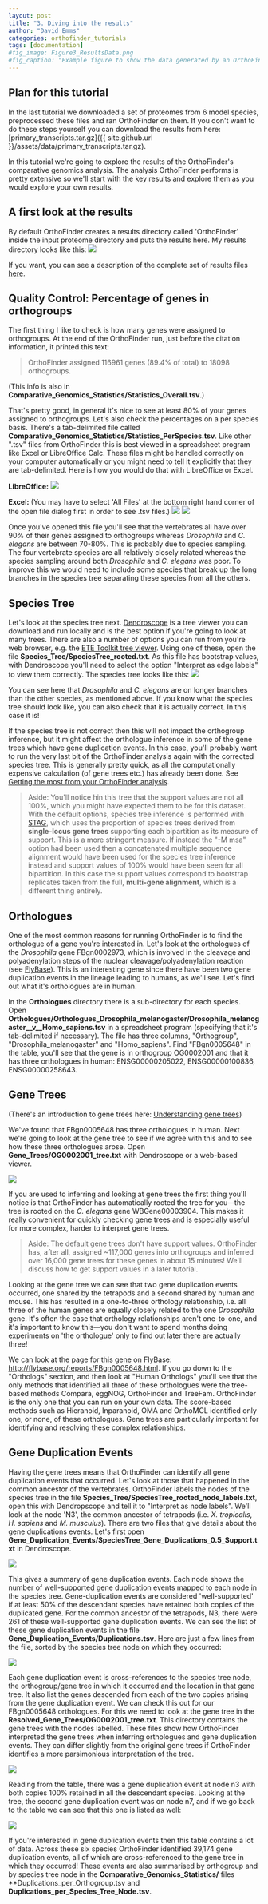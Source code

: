 ```yaml
---
layout: post
title: "3. Diving into the results"
author: "David Emms"
categories: orthofinder_tutorials
tags: [documentation]
#fig_image: Figure3_ResultsData.png
#fig_caption: "Example figure to show the data generated by an OrthoFinder run"
---
```


## Plan for this tutorial
In the last tutorial we downloaded a set of proteomes from 6 model species, preprocessed these files and ran OrthoFinder on them. If you don't want to do these steps yourself you can download the results from here: [primary_transcripts.tar.gz]({{ site.github.url }}/assets/data/primary_transcripts.tar.gz). 

In this tutorial we're going to explore the results of the OrthoFinder's comparative genomics analysis. The analysis OrthoFinder performs is pretty extensive so we'll start with the key results and explore them as you would explore your own results. 

## A first look at the results
By default OrthoFinder creates a results directory called 'OrthoFinder' inside the input proteome directory and puts the results here. My results directory looks like this: 
 <img src="{{ site.github.url }}/assets/img/ModelSpeciesResults.png">

If you want, you can see a description of the complete set of results files [here](<https://github.com/davidemms/OrthoFinder#what-orthofinder-provides>). 

## Quality Control: Percentage of genes in orthogroups
The first thing I like to check is how many genes were assigned to orthogroups. At the end of the OrthoFinder run, just before the citation information, it printed this text:
> OrthoFinder assigned 116961 genes (89.4% of total) to 18098 orthogroups.

(This info is also in **Comparative_Genomics_Statistics/Statistics_Overall.tsv**.) 

That's pretty good, in general it's nice to see at least 80% of your genes assigned to orthogroups. Let's also check the percentages on a per species basis. There's a tab-delimited file called **Comparative_Genomics_Statistics/Statistics_PerSpecies.tsv**. Like other ".tsv" files from OrthoFinder this is best viewed in a spreadsheet program like Excel or LibreOffice Calc. These files might be handled correctly on your computer automatically or you might need to tell it explicitly that they are tab-delimited. Here is how you would do that with LibreOffice or Excel.

**LibreOffice:**
 <img src="{{ site.github.url }}/assets/img/TabDelimited_LibreOffice.png">

**Excel:** (You may have to select 'All Files' at the bottom right hand corner of the open file dialog first in order to see .tsv files.)
 <img src="{{ site.github.url }}/assets/img/Excel1.png">
 <img src="{{ site.github.url }}/assets/img/Excel2.png">

Once you've opened this file you'll see that the vertebrates all have over 90% of their genes assigned to orthogroups whereas *Drosophila* and *C. elegans* are between 70-80%. This is probably due to species sampling. The four vertebrate species are all relatively closely related whereas the species sampling around both *Drosophila* and *C. elegans* was poor. To improve this we would need to include some species that break up the long branches in the species tree separating these species from all the others.

## Species Tree
Let's look at the species tree next. [Dendroscope](http://dendroscope.org/) is a tree viewer you can download and run locally and is the best option if you're going to look at many trees. There are also a number of options you can run from you're web browser, e.g. the [ETE Toolkit tree viewer](http://etetoolkit.org/treeview/). Using one of these, open the file **Species_Tree/SpeciesTree_rooted.txt**. As this file has bootstrap values, with Dendroscope you'll need to select the option "Interpret as edge labels" to view them correctly. The species tree looks like this:
 <img src="{{ site.github.url }}/assets/img/SpeciesTree_rooted.png">

 You can see here that *Drosophila* and *C. elegans* are on longer branches than the other species, as mentioned above. If you know what the species tree should look like, you can also check that it is actually correct. In this case it is!
 
 If the species tree is not correct then this will not impact the orthogroup inference, but it might affect the orthologue inference in some of the gene trees which have gene duplication events. In this case, you'll probably want to run the very last bit of the OrthoFinder analysis again with the corrected species tree. This is generally pretty quick, as all the computationally expensive calculation (of gene trees etc.) has already been done. See [Getting the most from your OrthoFinder analysis](/orthofinder_tutorials/getting-the-most-from-your-orthofinder-analysis.html).
 
 > Aside:
 > You'll notice hin this tree that the support values are not all 100%, which you might have expected them to be for this dataset. With the default options, species tree inference is performed with [STAG](https://www.biorxiv.org/content/10.1101/267914v1), which uses the proportion of species trees derived from **single-locus gene trees** supporting each bipartition as its measure of support. This is a more stringent measure. If instead the "-M msa" option had been used then a concatenated multiple sequence alignment would have been used for the species tree inference instead and support values of 100% would have been seen for all bipartition. In this case the support values correspond to bootstrap replicates taken from the full, **multi-gene alignment**, which is a different thing entirely.

## Orthologues
One of the most common reasons for running OrthoFinder is to find the orthologue of a gene you're interested in. Let's look at the orthologues of the *Drosophila* gene FBgn0002973, which is involved in the cleavage and polyadenylation steps of the nuclear cleavage/polyadenylation reaction (see [FlyBase](http://flybase.org/reports/FBgn0005648.html)). This is an interesting gene since there have been two gene duplication events in the lineage leading to humans, as we'll see. Let's find out what it's orthologues are in human.

In the **Orthologues** directory there is a sub-directory for each species. Open **Orthologues/Orthologues_Drosophila_melanogaster/Drosophila_melanogaster__v__Homo_sapiens.tsv** in a spreadsheet program (specifying that it's tab-delimited if necessary). The file has three columns, "Orthogroup", "Drosophila_melanogaster" and "Homo_sapiens". Find "FBgn0005648" in the table, you'll see that the gene is in orthogroup OG0002001 and that it has three orthologues in human: ENSG00000205022, ENSG00000100836, ENSG00000258643. 

## Gene Trees
(There's an introduction to gene trees here: [Understanding gene trees](/orthofinder_tutorials/understanding-gene-trees.md))

We've found that FBgn0005648 has three orthologues in human. Next we're going to look at the gene tree to see if we agree with this and to see how these three orthologues arose. Open **Gene_Trees/OG0002001_tree.txt** with Dendroscope or a web-based viewer.

<img src="{{ site.github.url }}/assets/img/OG0002001_tree.png">

If you are used to inferring and looking at gene trees the first thing you'll notice is that OrthoFinder has automatically rooted the tree for you&mdash;the tree is rooted on the *C. elegans* gene WBGene00003904. This makes it really convenient for quickly checking gene trees and is especially useful for more complex, harder to interpret gene trees. 

>Aside: The default gene trees don't have support values. OrthoFinder has, after all, assigned ~117,000 genes into orthogroups and inferred over 16,000 gene trees for these genes in about 15 minutes! We'll discuss how to get support values in a later tutorial.

Looking at the gene tree we can see that two gene duplication events occurred, one shared by the tetrapods and a second shared by human and mouse. This has resulted in a one-to-three orthology relationship, i.e. all three of the human genes are equally closely related to the one *Drosophila* gene. It's often the case that orthology relationships aren't one-to-one, and it's important to know this&mdash;you don't want to spend months doing experiments on 'the orthologue' only to find out later there are actually three!

We can look at the page for this gene on FlyBase: <http://flybase.org/reports/FBgn0005648.html>. If you go down to the "Orthologs" section, and then look at "Human Orthologs" you'll see that the only methods that identified all three of these orthologues were the tree-based methods Compara, eggNOG, OrthoFinder and TreeFam. OrthoFinder is the only one that you can run on your own data. The score-based methods such as Hieranoid, Inparanoid, OMA and OrthoMCL identified only one, or none, of these orthologues. Gene trees are particularly important for identifying and resolving these complex relationships.

## Gene Duplication Events
Having the gene trees means that OrthoFinder can identify all gene duplication events that occurred. Let's look at those that happened in the common ancestor of the vertebrates. OrthoFinder labels the nodes of the species tree in the file **Species_Tree/SpeciesTree_rooted_node_labels.txt**, open this with Dendropscope and tell it to "Interpret as node labels". We'll look at the node 'N3', the common ancestor of tetrapods (i.e. *X. tropicalis*, *H. sapiens* and *M. musculus*). There are two files that give details about the gene duplications events. Let's first open **Gene_Duplication_Events/SpeciesTree_Gene_Duplications_0.5_Support.txt** in Dendroscope. 


<img src="{{ site.github.url }}/assets/img/SpeciesTree_Gene_Duplications_0.5_Support.png">

This gives a summary of gene duplication events. Each node shows the number of well-supported gene duplication events mapped to each node in the species tree. Gene-duplication events are considered 'well-supported' if at least 50% of the descendant species have retained both copies of the duplicated gene. For the common ancestor of the tetrapods, N3, there were 261 of these well-supported gene duplication events. We can see the list of these gene duplication events in the file **Gene_Duplication_Events/Duplications.tsv**. Here are just a few lines from the file, sorted by the species tree node on which they occurred:

<img src="{{ site.github.url }}/assets/img/Gene_Duplication_Events_N3.png">

Each gene duplication event is cross-references to the species tree node, the orthogroup/gene tree in which it occurred and the location in that gene tree. It also list the genes descended from each of the two copies arising from the gene duplication event. We can check this out for our FBgn0005648 orthologues. For this we need to look at the gene tree in the **Resolved_Gene_Trees/OG0002001_tree.txt**. This directory contains the gene trees with the nodes labelled. These files show how OrthoFinder interpreted the gene trees when inferring orthologues and gene duplication events. They can differ slightly from the original gene trees if OrthoFinder identifies a more parsimonious interpretation of the tree.

<img src="{{ site.github.url }}/assets/img/OG0002001_resolved_tree.png">

Reading from the table, there was a gene duplication event at node n3 with both copies 100% retained in all the descendant species. Looking at the tree, the second gene duplication event was on node n7, and if we go back to the table we can see that this one is listed as well:

<img src="{{ site.github.url }}/assets/img/OG0002001_duplications_partial.png">

If you're interested in gene duplication events then this table contains a lot of data. Across these six species OrthoFinder identified 39,174 gene duplication events, all of which are cross-referenced to the gene tree in which they occurred! These events are also summarised by orthogroup and by species tree node in the **Comparative_Genomics_Statistics/** files **Duplications_per_Orthogroup.tsv and **Duplications_per_Species_Tree_Node.tsv**.
